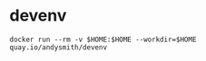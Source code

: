 # devenv

    docker run --rm -v $HOME:$HOME --workdir=$HOME quay.io/andysmith/devenv              

